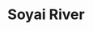 ---
title: "Soyai River"
title_bn: "সোয়াই নদী"
description: "It is a quite long river that is branched thoroughly in the Mymensingh District starting from Gairpur, Bokhuyadi, Kaltapara, etc."
---